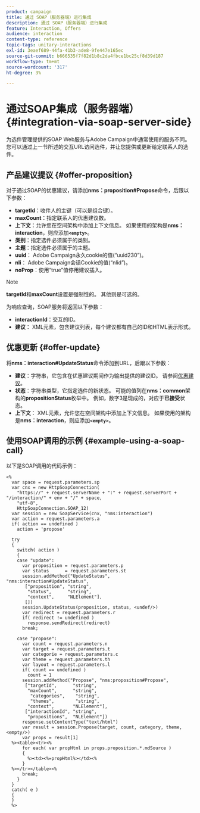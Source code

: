 ```yaml
---
product: campaign
title: 通过 SOAP（服务器端）进行集成
description: 通过 SOAP（服务器端）进行集成
feature: Interaction, Offers
audience: interaction
content-type: reference
topic-tags: unitary-interactions
exl-id: 3eaef689-44fa-41b3-ade8-9fe447e165ec
source-git-commit: b666535f7f82d1b8c2da4fbce1bc25cf8d39d187
workflow-type: tm+mt
source-wordcount: '317'
ht-degree: 3%

---
```


# 通过SOAP集成（服务器端）{#integration-via-soap-server-side}



为选件管理提供的SOAP Web服务与Adobe Campaign中通常使用的服务不同。 您可以通过上一节所述的交互URL访问选件，并让您提供或更新给定联系人的选件。

## 产品建议提议 {#offer-proposition}

对于通过SOAP的优惠建议，请添加&#x200B;**nms：proposition#Propose**&#x200B;命令，后跟以下参数：

* **targetId**：收件人的主键（可以是组合键）。
* **maxCount**：指定联系人的优惠建议数。
* **上下文**：允许您在空间架构中添加上下文信息。 如果使用的架构是&#x200B;**nms：interaction**，则应添加&#x200B;**`<empty>`**。
* **类别**：指定选件必须属于的类别。
* **主题**：指定选件必须属于的主题。
* **uuid**： Adobe Campaign永久cookie的值(“uuid230”)。
* **nli**： Adobe Campaign会话Cookie的值(“nlid”)。
* **noProp**：使用“true”值停用建议插入。

>[!NOTE]
>
>**targetId**&#x200B;和&#x200B;**maxCount**&#x200B;设置是强制性的。 其他则是可选的。

为响应查询，SOAP服务将返回以下参数：

* **interactionId**：交互的ID。
* **建议**： XML元素，包含建议列表，每个建议都有自己的ID和HTML表示形式。

## 优惠更新 {#offer-update}

将&#x200B;**nms：interaction#UpdateStatus**&#x200B;命令添加到URL，后跟以下参数：

* **建议**：字符串，它包含在优惠建议期间作为输出提供的建议ID。 请参阅[优惠建议](#offer-proposition)。
* **状态**：字符串类型，它指定选件的新状态。 可能的值列在&#x200B;**nms：common**&#x200B;架构的&#x200B;**propositionStatus**&#x200B;枚举中。 例如，数字3是现成的，对应于&#x200B;**已接受**&#x200B;状态。
* **上下文**： XML元素，允许您在空间架构中添加上下文信息。 如果使用的架构是&#x200B;**nms：interaction**，则应添加&#x200B;**`<empty>`**。

## 使用SOAP调用的示例 {#example-using-a-soap-call}

以下是SOAP调用的代码示例：

```
<%
  var space = request.parameters.sp
  var cnx = new HttpSoapConnection(
    "https://" + request.serverName + ":" + request.serverPort + "/interaction/" + env + "/" + space,
    "utf-8",
    HttpSoapConnection.SOAP_12)
  var session = new SoapService(cnx, "nms:interaction")
  var action = request.parameters.a
  if( action == undefined )
    action = 'propose'

  try
  {
    switch( action )
    {
    case "update":
      var proposition = request.parameters.p
      var status      = request.parameters.st
      session.addMethod("UpdateStatus", "nms:interaction#UpdateStatus",
       ["proposition", "string",
        "status",      "string",
        "context",     "NLElement"],
       [])
      session.UpdateStatus(proposition, status, <undef/>)
      var redirect = request.parameters.r
      if( redirect != undefined )
        response.sendRedirect(redirect)
      break;

    case "propose":
      var count = request.parameters.n
      var target = request.parameters.t
      var categorie = request.parameters.c
      var theme = request.parameters.th
      var layout = request.parameters.l
      if( count == undefined )
        count = 1
      session.addMethod("Propose", "nms:proposition#Propose",
       ["targetId",      "string",
        "maxCount",      "string",
         "categories",    "string",
         "themes",        "string",
        "context",       "NLElement"],
       ["interactionId", "string",
        "propositions",  "NLElement"])
      response.setContentType("text/html")
      var result = session.Propose(target, count, category, theme, <empty/>)
      var props = result[1]
  %><table><tr><%
      for each( var propHtml in props.proposition.*.mdSource )
      {
        %><td><%=propHtml%></td><%
      }
  %></tr></table><%
      break;
    }
  }
  catch( e )
  {
  }
  %>
```
